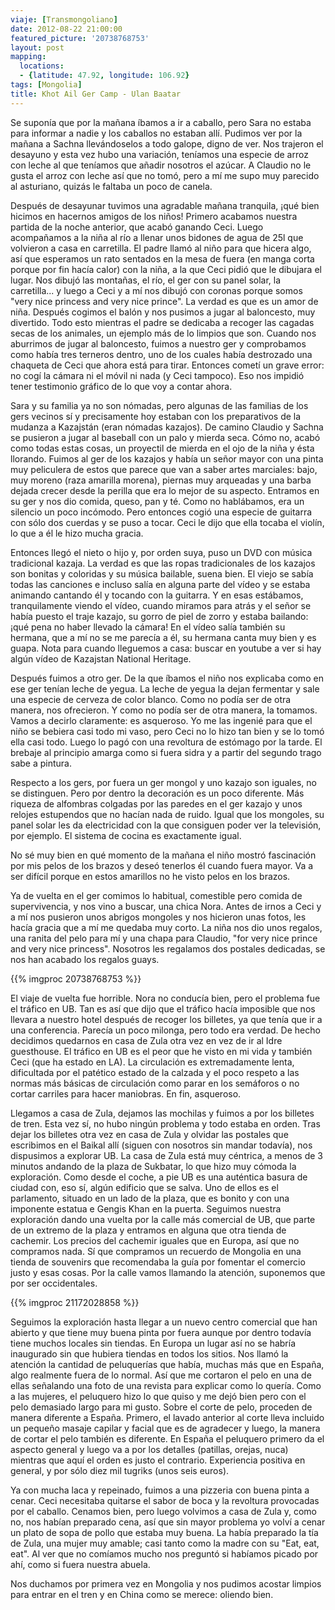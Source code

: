 ```yaml
---
viaje: [Transmongoliano]
date: 2012-08-22 21:00:00
featured_picture: '20738768753'
layout: post
mapping:
  locations:
  - {latitude: 47.92, longitude: 106.92}
tags: [Mongolia]
title: Khot Ail Ger Camp - Ulan Baatar
---
```

Se suponía que por la mañana íbamos a ir a caballo, pero Sara no estaba para informar a nadie y los caballos no estaban allí. Pudimos ver por la mañana a Sachna llevándoselos a todo galope, digno de ver. Nos trajeron el desayuno y esta vez hubo una variación, teníamos una especie de arroz con leche al que teníamos que añadir nosotros el azúcar. A Claudio no le gusta el arroz con leche así que no tomó, pero a mí me supo muy parecido al asturiano, quizás le faltaba un poco de canela.

Después de desayunar tuvimos una agradable mañana tranquila, ¡qué bien hicimos en hacernos amigos de los niños! Primero acabamos nuestra partida de la noche anterior, que acabó ganando Ceci. Luego acompañamos a la niña al río a llenar unos bidones de agua de 25l que volvieron a casa en carretilla. El padre llamó al niño para que hicera algo, así que esperamos un rato sentados en la mesa de fuera (en manga corta porque por fin hacía calor) con la niña, a la que Ceci pidió que le dibujara el lugar. Nos dibujó las montañas, el río, el ger con su panel solar, la carretilla... y luego a Ceci y a mí nos dibujó con coronas porque somos "very nice princess and very nice prince". La verdad es que es un amor de niña. Después cogimos el balón y nos pusimos a jugar al baloncesto, muy divertido. Todo esto mientras el padre se dedicaba a recoger las cagadas secas de los animales, un ejemplo más de lo limpios que son. Cuando nos aburrimos de jugar al baloncesto, fuimos a nuestro ger y comprobamos como había tres terneros dentro, uno de los cuales había destrozado una chaqueta de Ceci que ahora está para tirar. Entonces cometí un grave error: no cogí la cámara ni el móvil ni nada (y Ceci tampoco). Eso nos impidió tener testimonio gráfico de lo que voy a contar ahora.

Sara y su familia ya no son nómadas, pero algunas de las familias de los gers vecinos sí y precisamente hoy estaban con los preparativos de la mudanza a Kazajstán (eran nómadas kazajos). De camino Claudio y Sachna se pusieron a jugar al baseball con un palo y mierda seca. Cómo no, acabó como todas estas cosas, un proyectil de mierda en el ojo de la niña y ésta llorando. Fuimos al ger de los kazajos y había un señor mayor con una pinta muy peliculera de estos que parece que van a saber artes marciales: bajo, muy moreno (raza amarilla morena), piernas muy arqueadas y una barba dejada crecer desde la perilla que era lo mejor de su aspecto. Entramos en su ger y nos dio comida, queso, pan y té. Como no hablábamos, era un silencio un poco incómodo. Pero entonces cogió una especie de guitarra con sólo dos cuerdas y se puso a tocar. Ceci le dijo que ella tocaba el violín, lo que a él le hizo mucha gracia.

Entonces llegó el nieto o hijo y, por orden suya, puso un DVD con música tradicional kazaja. La verdad es que las ropas tradicionales de los kazajos son bonitas y coloridas y su música bailable, suena bien. El viejo se sabía todas las canciones e incluso salía en alguna parte del vídeo y se estaba animando cantando él y tocando con la guitarra. Y en esas estábamos, tranquilamente viendo el vídeo, cuando miramos para atrás y el señor se había puesto el traje kazajo, su gorro de piel de zorro y estaba bailando: ¡qué pena no haber llevado la cámara! En el vídeo salía también su hermana, que a mí no se me parecía a él, su hermana canta muy bien y es guapa. Nota para cuando lleguemos a casa: buscar en youtube a ver si hay algún vídeo de Kazajstan National Heritage.

Después fuimos a otro ger. De la que íbamos el niño nos explicaba como en ese ger tenían leche de yegua. La leche de yegua la dejan fermentar y sale una especie de cerveza de color blanco. Como no podía ser de otra manera, nos ofrecieron. Y como no podía ser de otra manera, la tomamos. Vamos a decirlo claramente: es asqueroso. Yo me las ingenié para que el niño se bebiera casi todo mi vaso, pero Ceci no lo hizo tan bien y se lo tomó ella casi todo. Luego lo pagó con una revoltura de estómago por la tarde. El brebaje al principio amarga como si fuera sidra y a partir del segundo trago sabe a pintura.

Respecto a los gers, por fuera un ger mongol y uno kazajo son iguales, no se distinguen. Pero por dentro la decoración es un poco diferente. Más riqueza de alfombras colgadas por las paredes en el ger kazajo y unos relojes estupendos que no hacían nada de ruido. Igual que los mongoles, su panel solar les da electricidad con la que consiguen poder ver la televisión, por ejemplo. El sistema de cocina es exactamente igual.

No sé muy bien en qué momento de la mañana el niño mostró fascinación por mis pelos de los brazos y deseó tenerlos él cuando fuera mayor. Va a ser difícil porque en estos amarillos no he visto pelos en los brazos.

Ya de vuelta en el ger comimos lo habitual, comestible pero comida de supervivencia, y nos vino a buscar, una chica Nora. Antes de irnos a Ceci y a mí nos pusieron unos abrigos mongoles y nos hicieron unas fotos, les hacía gracia que a mí me quedaba muy corto. La niña nos dio unos regalos, una ranita del pelo para mí y una chapa para Claudio, "for very nice prince and very nice princess". Nosotros les regalamos dos postales dedicadas, se nos han acabado los regalos guays.

{{% imgproc 20738768753 %}}

El viaje de vuelta fue horrible. Nora no conducía bien, pero el problema fue el tráfico en UB. Tan es así que dijo que el tráfico hacía imposible que nos llevara a nuestro hotel después de recoger los billetes, ya que tenía que ir a una conferencia. Parecía un poco milonga, pero todo era verdad. De hecho decidimos quedarnos en casa de Zula otra vez en vez de ir al Idre guesthouse. El tráfico en UB es el peor que he visto en mi vida y también Ceci (que ha estado en LA). La circulación es extremadamente lenta, dificultada por el patético estado de la calzada y el poco respeto a las normas más básicas de circulación como parar en los semáforos o no cortar carriles para hacer maniobras. En fin, asqueroso.

Llegamos a casa de Zula, dejamos las mochilas y fuimos a por los billetes de tren. Esta vez sí, no hubo ningún problema y todo estaba en orden. Tras dejar los billetes otra vez en casa de Zula y olvidar las postales que escribimos en el Baikal allí (siguen con nosotros sin mandar todavía), nos dispusimos a explorar UB. La casa de Zula está muy céntrica, a menos de 3 minutos andando de la plaza de Sukbatar, lo que hizo muy cómoda la exploración. Como desde el coche, a pie UB es una auténtica basura de ciudad con, eso sí, algún edificio que se salva. Uno de ellos es el parlamento, situado en un lado de la plaza, que es bonito y con una imponente estatua e Gengis Khan en la puerta. Seguimos nuestra exploración dando una vuelta por la calle más comercial de UB, que parte de un extremo de la plaza y entramos en alguna que otra tienda de cachemir. Los precios del cachemir iguales que en Europa, así que no compramos nada. Sí que compramos un recuerdo de Mongolia en una tienda de souvenirs que recomendaba la guía por fomentar el comercio justo y esas cosas. Por la calle vamos llamando la atención, suponemos que por ser occidentales.

{{% imgproc 21172028858 %}}

Seguimos la exploración hasta llegar a un nuevo centro comercial que han abierto y que tiene muy buena pinta por fuera aunque por dentro todavía tiene muchos locales sin tiendas. En Europa un lugar así no se habría inaugurado sin que hubiera tiendas en todos los sitios. Nos llamó la atención la cantidad de peluquerías que había, muchas más que en España, algo realmente fuera de lo normal. Así que me cortaron el pelo en una de ellas señalando una foto de una revista para explicar como lo quería. Como a las mujeres, el peluquero hizo lo que quiso y me dejó bien pero con el pelo demasiado largo para mi gusto. Sobre el corte de pelo, proceden de manera diferente a España. Primero, el lavado anterior al corte lleva incluido un pequeño masaje capilar y facial que es de agradecer y luego, la manera de cortar el pelo también es diferente. En España el peluquero primero da el aspecto general y luego va a por los detalles (patillas, orejas, nuca) mientras que aquí el orden es justo el contrario. Experiencia positiva en general, y por sólo diez mil tugriks (unos seis euros).

Ya con mucha laca y repeinado, fuimos a una pizzeria con buena pinta a cenar. Ceci necesitaba quitarse el sabor de boca y la revoltura provocadas por el caballo. Cenamos bien, pero luego volvimos a casa de Zula y, como no, nos habían preparado cena, así que sin mayor problema yo volví a cenar un plato de sopa de pollo que estaba muy buena. La había preparado la tía de Zula, una mujer muy amable; casi tanto como la madre con su "Eat, eat, eat". Al ver que no comíamos mucho nos preguntó si habíamos picado por ahí, como si fuera nuestra abuela.

Nos duchamos por primera vez en Mongolia y nos pudimos acostar limpios para entrar en el tren y en China como se merece: oliendo bien.
